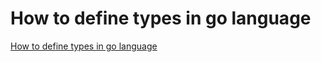 # How to define types in go language
[How to define types in go language](https://aiwithcloud.com/2022/09/15/how_to_define_types_in_go_language/)